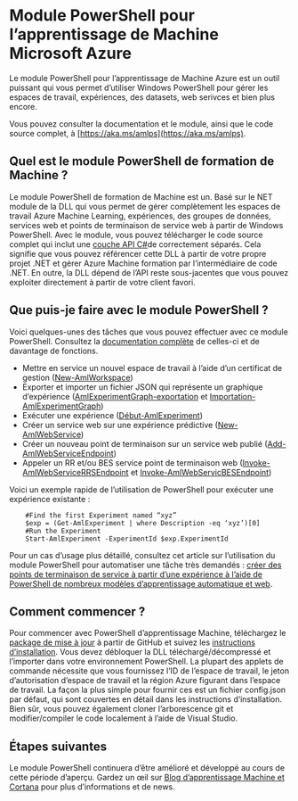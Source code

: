 <properties
    pageTitle="Module PowerShell pour l’apprentissage de l’ordinateur | Microsoft Azure"
    description="Le module PowerShell pour l’apprentissage de Machine Azure est disponible en mode Aperçu public. Utilisation de PowerShell pour créer et gérer des espaces de travail, des expériences, des services web et plus."
    keywords="Faites des essais, régression linéaire, les algorithmes d’apprentissage machine, didacticiel d’apprentissage machine, des techniques de modélisation prédictive, expérience de science de données"
    services="machine-learning"
    documentationCenter=""
    authors="hning86"
    manager="jhubbard"
    editor="cgronlun"/>

<tags
    ms.service="machine-learning"
    ms.workload="data-services"
    ms.tgt_pltfrm="na"
    ms.devlang="na"
    ms.topic="article"
    ms.date="08/05/2016"
    ms.author="garye;haining"/>

# <a name="powershell-module-for-microsoft-azure-machine-learning"></a>Module PowerShell pour l’apprentissage de Machine Microsoft Azure

Le module PowerShell pour l’apprentissage de Machine Azure est un outil puissant qui vous permet d’utiliser Windows PowerShell pour gérer les espaces de travail, expériences, des datasets, web serivces et bien plus encore.

Vous pouvez consulter la documentation et le module, ainsi que le code source complet, à [https://aka.ms/amlps](https://aka.ms/amlps). 

## <a name="what-is-the-machine-learning-powershell-module"></a>Quel est le module PowerShell de formation de Machine ?

Le module PowerShell de formation de Machine est un. Basé sur le NET module de la DLL qui vous permet de gérer complètement les espaces de travail Azure Machine Learning, expériences, des groupes de données, services web et points de terminaison de service web à partir de Windows PowerShell. Avec le module, vous pouvez télécharger le code source complet qui inclut une [couche API C#](https://github.com/hning86/azuremlps/blob/master/code/AzureMLSDK.cs)de correctement séparés. Cela signifie que vous pouvez référencer cette DLL à partir de votre propre projet .NET et gérer Azure Machine formation par l’intermédiaire de code .NET. En outre, la DLL dépend de l’API reste sous-jacentes que vous pouvez exploiter directement à partir de votre client favori.

## <a name="what-can-i-do-with-the-powershell-module"></a>Que puis-je faire avec le module PowerShell ?

Voici quelques-unes des tâches que vous pouvez effectuer avec ce module PowerShell. Consultez la [documentation complète](https://aka.ms/amlps) de celles-ci et de davantage de fonctions.

- Mettre en service un nouvel espace de travail à l’aide d’un certificat de gestion ([New-AmlWorkspace](https://github.com/hning86/azuremlps#new-amlworkspace))
- Exporter et importer un fichier JSON qui représente un graphique d’expérience ([AmlExperimentGraph-exportation](https://github.com/hning86/azuremlps#export-amlexperimentgraph) et [Importation-AmlExperimentGraph](https://github.com/hning86/azuremlps#import-amlexperimentgraph))
- Exécuter une expérience ([Début-AmlExperiment](https://github.com/hning86/azuremlps#start-amlexperiment))
- Créer un service web sur une expérience prédictive ([New-AmlWebService](https://github.com/hning86/azuremlps#new-amlwebservice))
- Créer un nouveau point de terminaison sur un service web publié ([Add-AmlWebServiceEndpoint](https://github.com/hning86/azuremlps#add-amlwebserviceendpoint))
- Appeler un RR et/ou BES service point de terminaison web ([Invoke-AmlWebServiceRRSEndpoint](https://github.com/hning86/azuremlps#invoke-amlwebservicerrsendpoint) et [Invoke-AmlWebServicBESEndpoint](https://github.com/hning86/azuremlps#invoke-amlwebservicebesendpoint))

Voici un exemple rapide de l’utilisation de PowerShell pour exécuter une expérience existante :

        #Find the first Experiment named “xyz”
        $exp = (Get-AmlExperiment | where Description -eq ‘xyz’)[0]
        #Run the Experiment
        Start-AmlExperiment -ExperimentId $exp.ExperimentId 

Pour un cas d’usage plus détaillé, consultez cet article sur l’utilisation du module PowerShell pour automatiser une tâche très demandés : [créer des points de terminaison de service à partir d’une expérience à l’aide de PowerShell de nombreux modèles d’apprentissage automatique et web](machine-learning-create-models-and-endpoints-with-powershell.md).

## <a name="how-do-i-get-started"></a>Comment commencer ?

Pour commencer avec PowerShell d’apprentissage Machine, téléchargez le [package de mise à jour](https://github.com/hning86/azuremlps/releases) à partir de GitHub et suivez les [instructions d’installation](https://github.com/hning86/azuremlps/blob/master/README.md). Vous devez débloquer la DLL téléchargé/décompressé et l’importer dans votre environnement PowerShell. La plupart des applets de commande nécessite que vous fournissez l’ID de l’espace de travail, le jeton d’autorisation d’espace de travail et la région Azure figurant dans l’espace de travail. La façon la plus simple pour fournir ces est un fichier config.json par défaut, qui sont couvertes en détail dans les instructions d’installation. Bien sûr, vous pouvez également cloner l’arborescence git et modifier/compiler le code localement à l’aide de Visual Studio.

## <a name="next-steps"></a>Étapes suivantes

Le module PowerShell continuera d’être amélioré et développé au cours de cette période d’aperçu. Gardez un œil sur [Blog d’apprentissage Machine et Cortana](https://blogs.technet.microsoft.com/machinelearning/) pour plus d’informations et de news.
